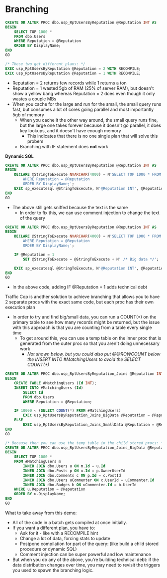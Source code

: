 # Branching

```sql
CREATE OR ALTER PROC dbo.usp_RptUsersByReputation @Reputation INT AS
BEGIN
	SELECT TOP 1000 *
	FROM dbo.Users
	WHERE Reputation = @Reputation
	ORDER BY DisplayName;
END
GO

/* These two get different plans: */
EXEC usp_RptUsersByReputation @Reputation = 2 WITH RECOMPILE;
EXEC usp_RptUsersByReputation @Reputation = 1 WITH RECOMPILE;
```

* Reputation = 2 returns few records while 1 returns a ton
* Reputation = 1 wasted 5gb of RAM (25% of server RAM), but doesn't show a yellow bang whereas Reputation = 2 does even though it only wastes a couple MBs
* When you cache for the large and run for the small, the small query runs fast, but consumes a lot of cores going parallel and most importantly 5gb of memory
  * When you cache it the other way around, the small query runs fine, but the large one takes forever because it doesn't go parallel, it does key lookups, and it doesn't have enough memory
    * This indicates that there is no one single plan that will solve this probem
  * Branching with IF statement does **not** work



**Dynamic SQL**

```sql
CREATE OR ALTER PROC dbo.usp_RptUsersByReputation @Reputation INT AS
BEGIN
	DECLARE @StringToExecute NVARCHAR(4000) = N'SELECT TOP 1000 * FROM dbo.Users
		WHERE Reputation = @Reputation
		ORDER BY DisplayName;';
	EXEC sp_executesql @StringToExecute, N'@Reputation INT', @Reputation;
END
GO
```

* The above still gets sniffed because the text is the same
  * In order to fix this, we can use comment injection to change the text of the query

```sql
CREATE OR ALTER PROC dbo.usp_RptUsersByReputation @Reputation INT AS
BEGIN
	DECLARE @StringToExecute NVARCHAR(4000) = N'SELECT TOP 1000 * FROM dbo.Users
		WHERE Reputation = @Reputation
		ORDER BY DisplayName;';

	IF @Reputation = 1
		SET @StringToExecute = @StringToExecute + N' /* Big data */';

	EXEC sp_executesql @StringToExecute, N'@Reputation INT', @Reputation;
END
GO
```

* In the above code, adding IF @Reputation = 1 adds technical debt

Traffic Cop is another solution to achieve branching that allows you to have 2 separate procs with the exact same code, but each proc has their own execution plan

* In order to try and find big/small data, you can run a COUNT(\*) on the primary table to see how many records might be returned, but the issue with this approach is that you are counting from a table every single time
  * To get around this, you can use a temp table on the inner proc that is generated from the outer proc so that you aren't doing unnecessary work
    * _Not shown below, but you could also put @@ROWCOUNT below the INSERT INTO #MatchingUsers to avoid the SELECT COUNT(\*)_

```sql
CREATE OR ALTER PROC dbo.usp_RptUsersByReputation_Joins @Reputation INT AS
BEGIN
	CREATE TABLE #MatchingUsers (Id INT);
	INSERT INTO #MatchingUsers (Id)
		SELECT Id
		FROM dbo.Users
		WHERE Reputation = @Reputation;

	IF 10000 < (SELECT COUNT(*) FROM #MatchingUsers)
		EXEC usp_RptUsersByReputation_Joins_BigData @Reputation = @Reputation;
	ELSE
		EXEC usp_RptUsersByReputation_Joins_SmallData @Reputation = @Reputation;
END
GO

/* Because then you can use the temp table in the child stored procs: */
CREATE OR ALTER PROC dbo.usp_RptUsersByReputation_Joins_BigData @Reputation INT AS
BEGIN
	SELECT TOP 1000 *
	FROM #MatchingUsers m
		INNER JOIN dbo.Users u ON m.Id = u.Id
		INNER JOIN dbo.Posts p ON u.Id = p.OwnerUserId
		INNER JOIN dbo.Comments c ON p.Id = c.PostId
		INNER JOIN dbo.Users uCommenter ON c.UserId = uCommenter.Id
		INNER JOIN dbo.Badges b ON uCommenter.Id = b.UserId
	WHERE u.Reputation = @Reputation
	ORDER BY u.DisplayName;
END
GO
```

What to take away from this demo:

* All of the code in a batch gets compiled at once initially.
* If you want a different plan, you have to:
  * Ask for it - like with a RECOMPILE hint
  * Change a lot of data, forcing stats to update
  * Postpone compilation for part of the query: (like build a child stored procedure or dynamic SQL)
  * Comment injection can be super powerful and low maintenance
* But when you do any of the above, you're building technical debt: if the data distribution changes over time, you may need to revisit the triggers you used to spawn the branching logic.
